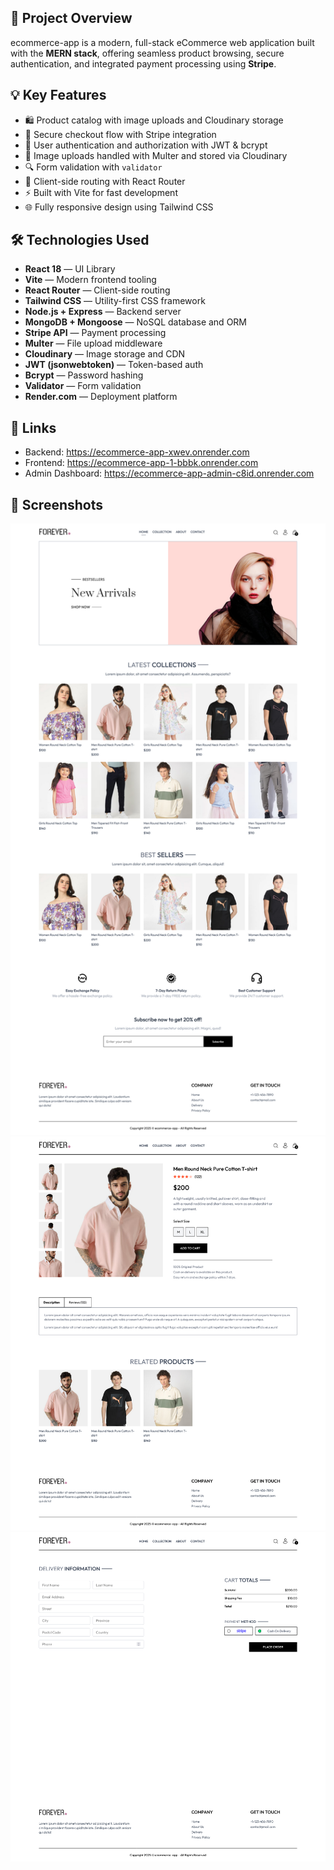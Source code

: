 ## 🎯 Project Overview

ecommerce-app is a modern, full-stack eCommerce web application built with the **MERN stack**, offering seamless product browsing, secure authentication, and integrated payment processing using **Stripe**.

## 💡 Key Features

- 🛍️ Product catalog with image uploads and Cloudinary storage
- 🧾 Secure checkout flow with Stripe integration
- 🔐 User authentication and authorization with JWT & bcrypt
- 📸 Image uploads handled with Multer and stored via Cloudinary
- 🔍 Form validation with `validator`
- 🧭 Client-side routing with React Router
- ⚡ Built with Vite for fast development
- 🌐 Fully responsive design using Tailwind CSS

## 🛠️ Technologies Used

- **React 18** — UI Library
- **Vite** — Modern frontend tooling
- **React Router** — Client-side routing
- **Tailwind CSS** — Utility-first CSS framework
- **Node.js + Express** — Backend server
- **MongoDB + Mongoose** — NoSQL database and ORM
- **Stripe API** — Payment processing
- **Multer** — File upload middleware
- **Cloudinary** — Image storage and CDN
- **JWT (jsonwebtoken)** — Token-based auth
- **Bcrypt** — Password hashing
- **Validator** — Form validation
- **Render.com** — Deployment platform

## 🔗 Links

- Backend: https://ecommerce-app-xwev.onrender.com
- Frontend: https://ecommerce-app-1-bbbk.onrender.com
- Admin Dashboard: https://ecommerce-app-admin-c8id.onrender.com

## 📸 Screenshots

![Home Page](./frontend/src/assets/screenshot0.png)  
![Product Page](./frontend/src/assets/screenshot1.png)  
![Checkout Page](./frontend/src/assets/screenshot2.png)
